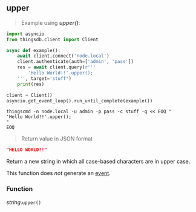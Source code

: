 ## upper

> Example using ***upper()***:

```python
import asyncio
from thingsdb.client import Client

async def example():
    await client.connect('node.local')
    client.authenticate(auth=['admin', 'pass'])
    res = await client.query(r'''
        'Hello World!!'.upper();
    ''', target='stuff')
    print(res)

client = Client()
asyncio.get_event_loop().run_until_complete(example())
```

```shell
thingscmd -n node.local -u admin -p pass -c stuff -q << EOQ "
'Hello World!!'.upper();
"
EOQ
```

> Return value in JSON format

```json
"HELLO WORLD!!"
```

Return a new string in which all case-based characters are in upper case.

This function does *not* generate an [event](#events).

### Function
*string*.`upper()`

